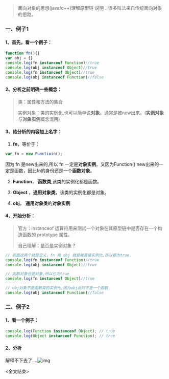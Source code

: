> 面向对象的思想(java/c++)理解原型链
> 说明：很多叫法来自传统面向对象的思路。
### 一、例子1

#### 1、首先，看一个例子：

```js
function fn(){}    
var obj = {}
console.log(fn instanceof Function)//true
console.log(obj instanceof Object)//true
console.log(fn instanceof Object)//true
console.log(obj instanceof Function)//false
```



#### 2、分析之前明确一些概念：

> 类：属性和方法的集合
>
> 实例对象：类的实例化,也可以简单说**对象**。通常是被new出来。(**实例对象**与**对象实例**概念混用)



#### 3、给分析的内容加上名字：

1) **fn**，等价于：

```js
var fn = new Functioin();
```

因为 fn 是new出来的,所以 fn 一定是**对象实例**。又因为Function() new出来的一定是函数，因此fn的身份还是一个**函数对象**。

2) **Function**， **函数类**,该类的实例化都是函数。

3) **Object** ，**通用对象类**，该类的实例化都是对象。

4) **obj**， **通用对象类**的**对象实例**



#### 4、开始分析：

> 官方：instanceof 运算符用来测试一个对象在其原型链中是否存在一个构造函数的 prototype 属性。
>
> 自己理解：是否是实例对象？

```js
// 前面这两个就是定义，fn 和 obj 就是被直接实例化,所以都为true.
console.log(fn instanceof Function)//true
console.log(obj instanceof Object)//true

// 函数对象也是对象,所以也为true
console.log(fn instanceof Object)//true

// obj对象不是函数类的实例化,因为obj此时不是一个函数
console.log(obj instanceof Function)//false
```



### 二、例子2

#### 1、看一个例子：

```js
console.log(Function instanceof Object); // true
console.log(Object instanceof Function); // true
```



#### 2、分析

解释不下去了....![img](file:///C:\Users\ming\AppData\Local\Temp\SGPicFaceTpBq\6928\01869F63.png)

<全文结束>
